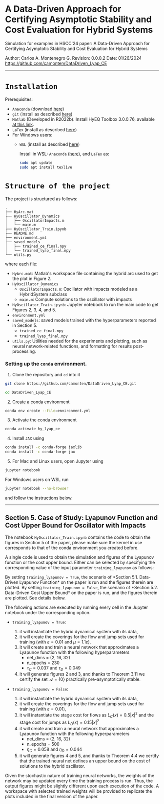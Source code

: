# A Data-Driven Approach for Certifying Asymptotic Stability and Cost Evaluation for Hybrid Systems

Simulation for examples in HSCC'24 paper: A Data-Driven Approach for Certifying 
Asymptotic Stability and Cost Evaluation for Hybrid Systems

Author: Carlos A. Montenegro G.
Revision: 0.0.0.2 Date: 01/26/2024
https://github.com/camonten/DataDriven_Lyap_CE

----------------------------------------------------------------------------
# `Installation`

Prerequisites:
- `Anaconda` (download [here](https://www.anaconda.com/download))
- `git` (install as described [here](https://git-scm.com/book/en/v2/Getting-Started-Installing-Git))
- `Matlab` (Developed in R2022b). Install HyEQ Toolbox 3.0.0.76, available [at this link](https://www.mathworks.com/matlabcentral/fileexchange/41372-hybrid-equations-toolbox). 
- `LaTex` (install as described [here](https://www.latex-project.org/get/))
- For Windows users:
  - `WSL` (install as described [here](https://learn.microsoft.com/en-us/windows/wsl/install))
    
    Install in WSL: `Anaconda` ([here](https://gist.github.com/kauffmanes/5e74916617f9993bc3479f401dfec7da)), and `LaTex` as:

    ```bash
    sudo apt update
    sudo apt install texlive
    ```

# `Structure of the project`

The project is structured as follows:

```
.
├── HyArc.mat
├── HyOscillator_Dynamics
│   ├── OscillatorImpacts.m
│   └── main.m
├── HyOscillator_Train.ipynb
├── README.md
├── environment.yml
├── saved_models
│   ├── trained_ce_final.npy
│   └── trained_lyap_final.npy
└── utils.py
```

where each file:

- `HyArc.mat`: Matlab's workspace file containing the hybrid arc used to get the plot in Figure 2.
- `HyOscillator_Dynamics`
    - `OscillatorImpacts.m`: Oscillator with impacts modeled as a HybridSystem subclass
    - `main.m`: Compute solutions to the oscillator with impacts
- `HyOscillator_Train.ipynb`: Jupyter notebook to run the main code to get Figures 2, 3, 4, and 5.
- `environment.yml`
- `saved_models`: saved models trained with the hyperparameters reported in Section 5.
    - `trained_ce_final.npy`
    - `trained_lyap_final.npy`
- `utils.py`: Utilities needed for the experiments and plotting, such as neural network-related functions, and formatting for results post-processing.


### Setting up the `conda` environment.

1. Clone the repository and `cd` into it
```bash
git clone https://github.com/camonten/DataDriven_Lyap_CE.git
```

```bash
cd DataDriven_Lyap_CE
```

2. Create a conda environment
```bash
conda env create --file=environment.yml
```

3. Activate the conda environment
```bash
conda activate hy_lyap_ce
```

4. Install `JAX` using
```bash
conda install -c conda-forge jaxlib
conda install -c conda-forge jax
```

5. For Mac and Linux users, open Jupyter using
```bash
jupyter notebook
```

For Windows users on WSL run
 ```bash
jupyter notebook --no-browser
```

and follow the instructions below.

----------------------------------------------------------------------------
## Section 5. Case of Study: Lyapunov Function and Cost Upper Bound for Oscillator with Impacts

The notebook `HyOscillator_Train.ipynb` contains the code to obtain the figures in Section 5 of the paper, please make sure the kernel in use corresponds to that of the conda environment you created before.  

A single code is used to obtain the simulation and figures of the Lyapunov function or the cost upper bound. Either can be selected by specifying the corresponding value of the input parameter  `training_lyapunov` as follows:

By setting `training_lyapunov = True`, the scenario of \*Section 5.1. Data-Driven Lyapunov Function\* on the paper is run and the figures therein are plotted. By setting `training_lyapunov = False`, the scenario of \*Section 5.2. Data-Driven Cost Upper Bound\* on the paper is run, and the figures therein are plotted. See details below.

The following actions are executed by running every cell in the Jupyter notebook under the corresponding option.

 - `training_lyapunov = True`:
     1. it will instantiate the hybrid dynamical system with its data,
     2. it will create the coverings for the flow and jump sets used for training (with $\varepsilon = 0.01$ and $\mu = 1.1\varepsilon$),
     3. it will create and train a neural network that approximates a Lyapunov function with the following hyperparameters
         - net_dims = (2, 16, 32)
         - n_epochs = 230
         - $\tau_C = 0.037$ and $\tau_D = 0.049$
     4. it will generate figures 2 and 3, and thanks to Theorem 3.11 we certify the set $\mathcal{A} = \{ 0\}$ practically
         pre-asymptotically stable.

 - `training_lyapunov = False`:
     1. it will instantiate the hybrid dynamical system with its data,
     2. it will create the coverings for the flow and jump sets used for training (with $\varepsilon = 0.01$),
     3. it will instantiate the stage cost for flows as $L_C(x) = 0.5|x|^2$ and the stage cost for jumps as $L_D(x) = 0.15|x|^2$
     4. it will create and train a neural network that approximates a Lyapunov function with the following hyperparameters
         - net_dims = (2, 16, 32)
         - n_epochs = 500
         - $\eta_C = 0.058$ and $\eta_D = 0.044$
     5. it will generate figures 4 and 5, and thanks to Theorem 4.4 we certify that the trained neural net defines an upper bound on the cost of solutions to the hybrid oscillator.

Given the stochastic nature of training neural networks, the weights of the network may be updated every time the training process is run. Thus, the output figures might be slightly different upon each execution of the code. A workspace with selected trained weights will be provided to replicate the plots included in the final version of the paper.